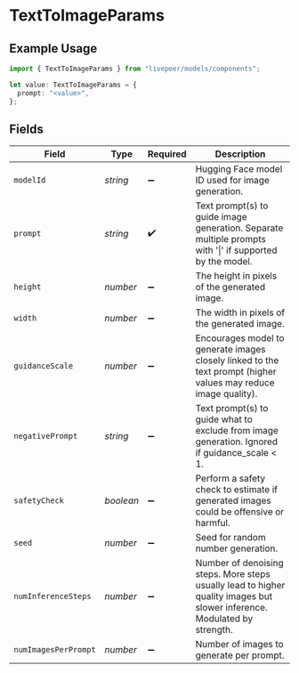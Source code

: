# TextToImageParams

## Example Usage

```typescript
import { TextToImageParams } from "livepeer/models/components";

let value: TextToImageParams = {
  prompt: "<value>",
};
```

## Fields

| Field                                                                                                                    | Type                                                                                                                     | Required                                                                                                                 | Description                                                                                                              |
| ------------------------------------------------------------------------------------------------------------------------ | ------------------------------------------------------------------------------------------------------------------------ | ------------------------------------------------------------------------------------------------------------------------ | ------------------------------------------------------------------------------------------------------------------------ |
| `modelId`                                                                                                                | *string*                                                                                                                 | :heavy_minus_sign:                                                                                                       | Hugging Face model ID used for image generation.                                                                         |
| `prompt`                                                                                                                 | *string*                                                                                                                 | :heavy_check_mark:                                                                                                       | Text prompt(s) to guide image generation. Separate multiple prompts with '\|' if supported by the model.                 |
| `height`                                                                                                                 | *number*                                                                                                                 | :heavy_minus_sign:                                                                                                       | The height in pixels of the generated image.                                                                             |
| `width`                                                                                                                  | *number*                                                                                                                 | :heavy_minus_sign:                                                                                                       | The width in pixels of the generated image.                                                                              |
| `guidanceScale`                                                                                                          | *number*                                                                                                                 | :heavy_minus_sign:                                                                                                       | Encourages model to generate images closely linked to the text prompt (higher values may reduce image quality).          |
| `negativePrompt`                                                                                                         | *string*                                                                                                                 | :heavy_minus_sign:                                                                                                       | Text prompt(s) to guide what to exclude from image generation. Ignored if guidance_scale < 1.                            |
| `safetyCheck`                                                                                                            | *boolean*                                                                                                                | :heavy_minus_sign:                                                                                                       | Perform a safety check to estimate if generated images could be offensive or harmful.                                    |
| `seed`                                                                                                                   | *number*                                                                                                                 | :heavy_minus_sign:                                                                                                       | Seed for random number generation.                                                                                       |
| `numInferenceSteps`                                                                                                      | *number*                                                                                                                 | :heavy_minus_sign:                                                                                                       | Number of denoising steps. More steps usually lead to higher quality images but slower inference. Modulated by strength. |
| `numImagesPerPrompt`                                                                                                     | *number*                                                                                                                 | :heavy_minus_sign:                                                                                                       | Number of images to generate per prompt.                                                                                 |